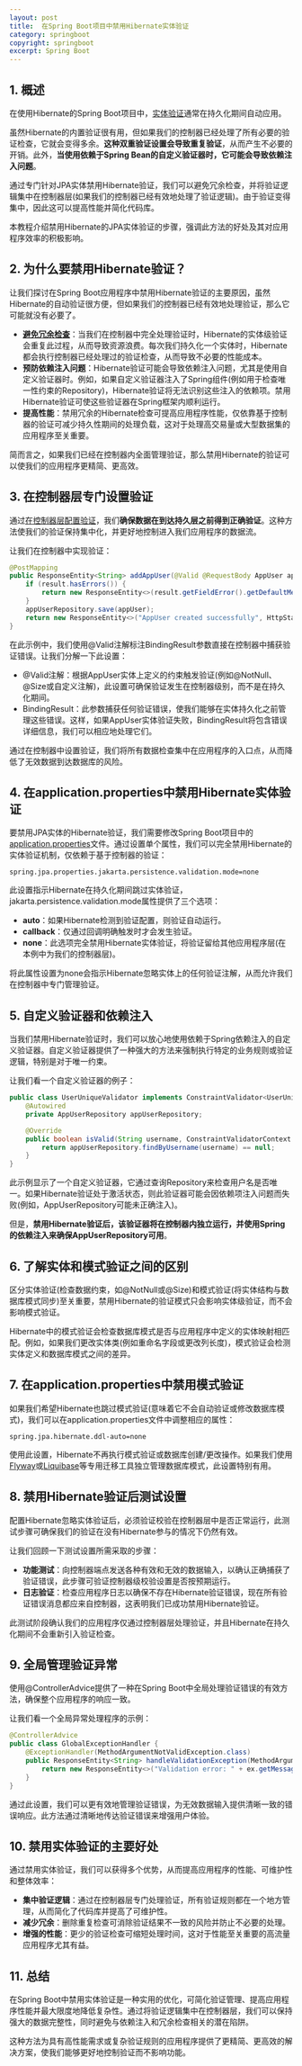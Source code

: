 ```yaml
---
layout: post
title:  在Spring Boot项目中禁用Hibernate实体验证
category: springboot
copyright: springboot
excerpt: Spring Boot
---
```


## 1. 概述

在使用Hibernate的Spring Boot项目中，[实体验证](https://www.baeldung.com/spring-boot-bean-validation)通常在持久化期间自动应用。

虽然Hibernate的内置验证很有用，但如果我们的控制器已经处理了所有必要的验证检查，它就会变得多余。**这种双重验证设置会导致重复验证**，从而产生不必要的开销。此外，**当使用依赖于Spring Bean的自定义验证器时，它可能会导致依赖注入问题**。

通过专门针对JPA实体禁用Hibernate验证，我们可以避免冗余检查，并将验证逻辑集中在控制器层(如果我们的控制器已经有效地处理了验证逻辑)。由于验证变得集中，因此这可以提高性能并简化代码库。

本教程介绍禁用Hibernate的JPA实体验证的步骤，强调此方法的好处及其对应用程序效率的积极影响。

## 2. 为什么要禁用Hibernate验证？

让我们探讨在Spring Boot应用程序中禁用Hibernate验证的主要原因，虽然Hibernate的自动验证很方便，但如果我们的控制器已经有效地处理验证，那么它可能就没有必要了。

- **[避免冗余检查](https://www.baeldung.com/spring-valid-vs-validated)**：当我们在控制器中完全处理验证时，Hibernate的实体级验证会重复此过程，从而导致资源浪费。每次我们持久化一个实体时，Hibernate都会执行控制器已经处理过的验证检查，从而导致不必要的性能成本。
- **预防依赖注入问题**：Hibernate验证可能会导致依赖注入问题，尤其是使用自定义验证器时。例如，如果自定义验证器注入了Spring组件(例如用于检查唯一性约束的Repository)，Hibernate验证将无法识别这些注入的依赖项。禁用Hibernate验证可使这些验证器在Spring框架内顺利运行。
- **提高性能**：禁用冗余的Hibernate检查可提高应用程序性能，仅依靠基于控制器的验证可减少持久性期间的处理负载，这对于处理高交易量或大型数据集的应用程序至关重要。

简而言之，如果我们已经在控制器内全面管理验证，那么禁用Hibernate的验证可以使我们的应用程序更精简、更高效。

## 3. 在控制器层专门设置验证

通过[在控制器层配置验证](https://www.baeldung.com/spring-validate-requestparam-pathvariable)，我们**确保数据在到达持久层之前得到正确验证**。这种方法使我们的验证保持集中化，并更好地控制进入我们应用程序的数据流。

让我们在控制器中实现验证：

```java
@PostMapping
public ResponseEntity<String> addAppUser(@Valid @RequestBody AppUser appUser, BindingResult result) {
    if (result.hasErrors()) {
        return new ResponseEntity<>(result.getFieldError().getDefaultMessage(), HttpStatus.BAD_REQUEST);
    }
    appUserRepository.save(appUser);
    return new ResponseEntity<>("AppUser created successfully", HttpStatus.CREATED);
}
```

在此示例中，我们使用@Valid注解标注BindingResult参数直接在控制器中捕获验证错误。让我们分解一下此设置：

- @Valid注解：根据AppUser实体上定义的约束触发验证(例如@NotNull、@Size或自定义注解)，此设置可确保验证发生在控制器级别，而不是在持久化期间。
- BindingResult：此参数捕获任何验证错误，使我们能够在实体持久化之前管理这些错误。这样，如果AppUser实体验证失败，BindingResult将包含错误详细信息，我们可以相应地处理它们。

通过在控制器中设置验证，我们将所有数据检查集中在应用程序的入口点，从而降低了无效数据到达数据库的风险。

## 4. 在application.properties中禁用Hibernate实体验证

要禁用JPA实体的Hibernate验证，我们需要修改Spring Boot项目中的[application.properties](https://www.baeldung.com/properties-with-spring)文件。通过设置单个属性，我们可以完全禁用Hibernate的实体验证机制，仅依赖于基于控制器的验证：

```properties
spring.jpa.properties.jakarta.persistence.validation.mode=none
```

此设置指示Hibernate在持久化期间跳过实体验证，jakarta.persistence.validation.mode属性提供了三个选项：

- **auto**：如果Hibernate检测到验证配置，则验证自动运行。
- **callback**：仅通过回调明确触发时才会发生验证。
- **none**：此选项完全禁用Hibernate实体验证，将验证留给其他应用程序层(在本例中为我们的控制器层)。

将此属性设置为none会指示Hibernate忽略实体上的任何验证注解，从而允许我们在控制器中专门管理验证。

## 5. 自定义验证器和依赖注入

当我们禁用Hibernate验证时，我们可以放心地使用依赖于Spring依赖注入的自定义验证器。自定义验证器提供了一种强大的方法来强制执行特定的业务规则或验证逻辑，特别是对于唯一约束。

让我们看一个自定义验证器的例子：

```java
public class UserUniqueValidator implements ConstraintValidator<UserUnique, String> {
    @Autowired
    private AppUserRepository appUserRepository;

    @Override
    public boolean isValid(String username, ConstraintValidatorContext context) {
        return appUserRepository.findByUsername(username) == null;
    }
}
```

此示例显示了一个自定义验证器，它通过查询Repository来检查用户名是否唯一。如果Hibernate验证处于激活状态，则此验证器可能会因依赖项注入问题而失败(例如，AppUserRepository可能未正确注入)。

但是，**禁用Hibernate验证后，该验证器将在控制器内独立运行，并使用Spring的依赖注入来确保AppUserRepository可用**。

## 6. 了解实体和模式验证之间的区别

区分实体验证(检查数据约束，如@NotNull或@Size)和模式验证(将实体结构与数据库模式同步)至关重要，禁用Hibernate的验证模式只会影响实体级验证，而不会影响模式验证。

Hibernate中的模式验证会检查数据库模式是否与应用程序中定义的实体映射相匹配。例如，如果我们更改实体类(例如重命名字段或更改列长度)，模式验证会检测实体定义和数据库模式之间的差异。

## 7. 在application.properties中禁用模式验证

如果我们希望Hibernate也跳过模式验证(意味着它不会自动验证或修改数据库模式)，我们可以在application.properties文件中调整相应的属性：

```properties
spring.jpa.hibernate.ddl-auto=none
```

使用此设置，Hibernate不再执行模式验证或数据库创建/更改操作。如果我们使用[Flyway](https://www.baeldung.com/database-migrations-with-flyway)或[Liquibase](https://www.baeldung.com/liquibase-refactor-schema-of-java-app)等专用迁移工具独立管理数据库模式，此设置特别有用。

## 8. 禁用Hibernate验证后测试设置

配置Hibernate忽略实体验证后，必须验证校验在控制器层中是否正常运行，此测试步骤可确保我们的验证在没有Hibernate参与的情况下仍然有效。

让我们回顾一下测试设置所需采取的步骤：

- **功能测试**：向控制器端点发送各种有效和无效的数据输入，以确认正确捕获了验证错误，此步骤可验证控制器级校验设置是否按预期运行。
- **日志验证**：检查应用程序日志以确保不存在Hibernate验证错误，现在所有验证错误消息都应来自控制器，这表明我们已成功禁用Hibernate验证。

此测试阶段确认我们的应用程序仅通过控制器层处理验证，并且Hibernate在持久化期间不会重新引入验证检查。

## 9. 全局管理验证异常

使用@ControllerAdvice提供了一种在Spring Boot中全局处理验证错误的有效方法，确保整个应用程序的响应一致。

让我们看一个全局异常处理程序的示例：

```java
@ControllerAdvice
public class GlobalExceptionHandler {
    @ExceptionHandler(MethodArgumentNotValidException.class)
    public ResponseEntity<String> handleValidationException(MethodArgumentNotValidException ex) {
        return new ResponseEntity<>("Validation error: " + ex.getMessage(), HttpStatus.BAD_REQUEST);
    }
}
```

通过此设置，我们可以更有效地管理验证错误，为无效数据输入提供清晰一致的错误响应。此方法通过清晰地传达验证错误来增强用户体验。

## 10. 禁用实体验证的主要好处

通过禁用实体验证，我们可以获得多个优势，从而提高应用程序的性能、可维护性和整体效率：

- **集中验证逻辑**：通过在控制器层专门处理验证，所有验证规则都在一个地方管理，从而简化了代码库并提高了可维护性。
- **减少冗余**：删除重复检查可消除验证结果不一致的风险并防止不必要的处理。
- **增强的性能**：更少的验证检查可缩短处理时间，这对于性能至关重要的高流量应用程序尤其有益。

## 11. 总结

在Spring Boot中禁用实体验证是一种实用的优化，可简化验证管理、提高应用程序性能并最大限度地降低复杂性。通过将验证逻辑集中在控制器层，我们可以保持强大的数据完整性，同时避免与依赖注入和冗余检查相关的潜在陷阱。

这种方法为具有高性能需求或复杂验证规则的应用程序提供了更精简、更高效的解决方案，使我们能够更好地控制验证而不影响功能。
